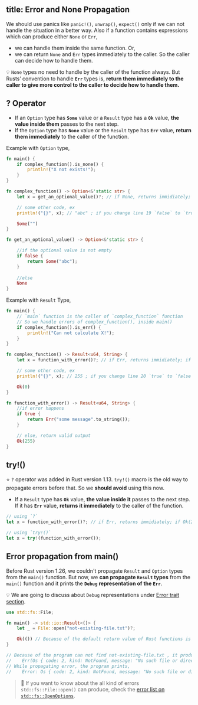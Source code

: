title: Error and None Propagation
---

We should use panics like `panic!()`, `unwrap()`, `expect()` only if we can not handle the situation in a better way. Also if a function contains expressions which can produce either `None` or `Err`, 
- we can handle them inside the same function. Or,
- we can return `None` and `Err` types immediately to the caller. So the caller can decide how to handle them.

💡 `None` types no need to handle by the caller of the function always. But Rusts’ convention to handle **`Err`** types is, **return them immediately to the caller to give more control to the caller to decide how to handle them.**

## ? Operator

- If an `Option` type has **`Some`** value or a `Result` type has a **`Ok`** value, **the value inside them** passes to the next step.
- If the `Option` type has **`None`** value or the `Result` type has **`Err`** value, **return them immediately** to the caller of the function.

Example with `Option` type,

```rust
fn main() {
    if complex_function().is_none() {
        println!("X not exists!");
    }
}

fn complex_function() -> Option<&'static str> {
    let x = get_an_optional_value()?; // if None, returns immidiately; if Some("abc"), set x to "abc"

    // some other code, ex
    println!("{}", x); // "abc" ; if you change line 19 `false` to `true` 

    Some("")
}

fn get_an_optional_value() -> Option<&'static str> {

    //if the optional value is not empty
    if false {
        return Some("abc");
    }
    
    //else
    None
}
```

Example with `Result` Type,

```rust
fn main() {
    // `main` function is the caller of `complex_function` function
    // So we handle errors of complex_function(), inside main()
    if complex_function().is_err() {
        println!("Can not calculate X!");
    }
}

fn complex_function() -> Result<u64, String> {
    let x = function_with_error()?; // if Err, returns immidiately; if Ok(255), set x to 255

    // some other code, ex
    println!("{}", x); // 255 ; if you change line 20 `true` to `false`

    Ok(0)
}

fn function_with_error() -> Result<u64, String> {
    //if error happens
    if true {
        return Err("some message".to_string());
    }

    // else, return valid output
    Ok(255)
}
```

## try!()

⭐ `?` operator was added in Rust version 1.13. `try!()` macro is the old way to propagate errors before that. So we **should avoid** using this now.

- If a `Result` type has **`Ok`** value, **the value inside it** passes to the next step. If it has **`Err`** value, **returns it immediately** to the caller of the function.

```rust
// using `?`
let x = function_with_error()?; // if Err, returns immidiately; if Ok(255), set x to 255

// using `try!()`
let x = try!(function_with_error());
```

## Error propagation from main()

Before Rust version 1.26, we couldn't propagate `Result` and `Option` types from the `main()` function. But now, we **can propagate `Result` types** from the `main()` function and it prints the **`Debug` representation of the `Err`**.

💡 We are going to discuss about `Debug` representations under [Error trait section](e7.custom_error_types.html#Error-trait).

```rust
use std::fs::File;

fn main() -> std::io::Result<()> {
    let _ = File::open("not-existing-file.txt")?;

    Ok(()) // Because of the default return value of Rust functions is an empty tuple/ ()
}

// Because of the program can not find not-existing-file.txt , it produces,
//    Err(Os { code: 2, kind: NotFound, message: "No such file or directory" })
// While propagating error, the program prints,
//    Error: Os { code: 2, kind: NotFound, message: "No such file or directory" }
```

> 💯 If you want to know about the all kind of errors `std::fs::File::open()` can produce, check the [error list on `std::fs::OpenOptions`](https://doc.rust-lang.org/std/fs/struct.OpenOptions.html#errors).